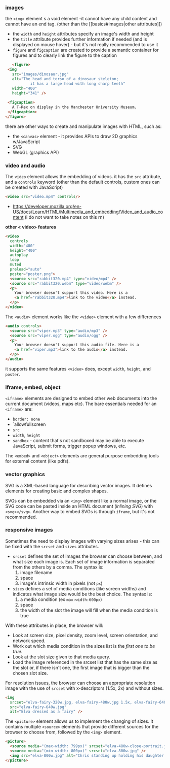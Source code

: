 ### images
the `<img>` element s a void element -it cannot have any child content and cannot have an end tag.
(other than the [[basics#images|other attributes]])
- the `width` and `height` attributes specify an image's width and height
- the `title` attribute provides further information if needed (and is displayed on mouse hover) - but it's not really recommended to use it
- `figure` and `figcaption` are created to provide a semantic container for figures and to clearly link the figure to the caption
 ```html
	<figure>
  <img
    src="images/dinosaur.jpg"
    alt="The head and torso of a dinosaur skeleton;
            it has a large head with long sharp teeth"
    width="400"
    height="341" />
    
  <figcaption>
    A T-Rex on display in the Manchester University Museum.
  </figcaption>
</figure>
```

there are other ways to create and manipulate images with HTML, such as:
- the `<canvas>` element - it provides APIs to draw 2D graphics w/JavaScript
- SVG 
- WebGL (graphics API)

### video and audio
The `video` element allows the embedding of videos.
it has the `src` attribute, and a `controls` keyword (other than the default controls, custom ones can be created with JavaScript)
```html
<video src="video.mp4" controls/>
```

- https://developer.mozilla.org/en-US/docs/Learn/HTML/Multimedia_and_embedding/Video_and_audio_content (i do not want to take notes on this rn)

**other < video> features**
```html
<video
  controls
  width="400"
  height="400"
  autoplay
  loop
  muted
  preload="auto"
  poster="poster.png">
  <source src="rabbit320.mp4" type="video/mp4" />
  <source src="rabbit320.webm" type="video/webm" />
  <p>
    Your browser doesn't support this video. Here is a
    <a href="rabbit320.mp4">link to the video</a> instead.
  </p>
</video>
```

The `<audio>` element works like the `<video>` element with a few differences
```html
<audio controls>
  <source src="viper.mp3" type="audio/mp3" />
  <source src="viper.ogg" type="audio/ogg" />
  <p>
    Your browser doesn't support this audio file. Here is a
    <a href="viper.mp3">link to the audio</a> instead.
  </p>
</audio>
```
it supports the same features `<video>` does, except `width`, `height`, and `poster`.

### iframe, embed, object
`<iframe>` elements are designed to embed other web documents into the current document (videos, maps etc).
The bare essentials needed for an `<iframe>` are:
- `border: none`
- `allowfullscreen
- `src`
- `width`, `height`
- `sandbox` - content that's not sandboxed may be able to execute JavaScript, submit forms, trigger popup windows, etc.

The `<embed>` and `<object>` elements are general purpose embedding tools for external content (like pdfs).

### vector graphics
SVG is a XML-based language for describing vector images.
It defines elements for creating basic and complex shapes.

SVGs can be embedded via an `<img>` element like a normal image, or the SVG code can be pasted inside an HTML document (*inlining SVG*) with `<svg></svg>`. Another way to embed SVGs is through `iframe`, but it's not recommended.

### responsive images
Sometimes the need to display images with varying sizes arises - this can be fixed with the `srcset` and `sizes` attributes.
- `srcset` defines the set of images the browser can choose between, and what size each image is. Each set of image information is separated from the others by a comma. The syntax is:
	1) image filename
	2) space
	3) image's intrinsic width in pixels (not `px`)
- `sizes` defines a set of media conditions (like screen widths) and indicates what image size would be the best choice. The syntax is:
	1) a media condition (ex `max-width:600px`)
	2) space
	3) the width of the slot the image will fill when the media condition is true

With these attributes in place, the browser will:

- Look at screen size, pixel density, zoom level, screen orientation, and network speed.
- Work out which media condition in the sizes list is the *first one to be true*.
- Look at the slot size given to that media query.
- Load the image referenced in the srcset list that has the same size as the slot or, if there isn't one, the first image that is bigger than the chosen slot size.

For resolution issues, the browser can choose an appropriate resolution image with the use of `srcset` with x-descriptors (1.5x, 2x) and without sizes.
```html
<img
  srcset="elva-fairy-320w.jpg, elva-fairy-480w.jpg 1.5x, elva-fairy-640w.jpg 2x"
  src="elva-fairy-640w.jpg"
  alt="Elva dressed as a fairy" />
```

The `<picture>` element allows us to implement the changing of sizes. It contains multiple `<source>` elements that provide different sources for the browser to choose from, followed by the `<img>` element.
```html
<picture>
  <source media="(max-width: 799px)" srcset="elva-480w-close-portrait.jpg" />
  <source media="(min-width: 800px)" srcset="elva-800w.jpg" />
  <img src="elva-800w.jpg" alt="Chris standing up holding his daughter Elva" />
</picture>
```
